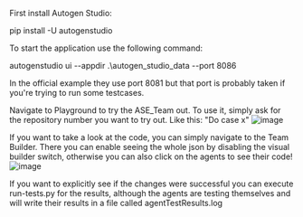 First install Autogen Studio:

pip install -U autogenstudio

To start the application use the following command:

autogenstudio ui --appdir .\autogen_studio_data --port 8086

In the official example they use port 8081 but that port is probably taken if you're trying to run some testcases.


Navigate to Playground to try the ASE_Team out.
To use it, simply ask for the repository number you want to try out. Like this: "Do case x"
![image](https://github.com/user-attachments/assets/f69fd82d-3d3a-4352-9619-1cf80856eb84)


If you want to take a look at the code, you can simply navigate to the Team Builder.
There you can enable seeing the whole json by disabling the visual builder switch, otherwise you can also click on the agents to see their code!
![image](https://github.com/user-attachments/assets/6f758301-f61e-4905-83ec-cc522304d89b)

If you want to explicitly see if the changes were successful you can execute run-tests.py for the results, although the agents are testing themselves and will write their results in a file called agentTestResults.log



